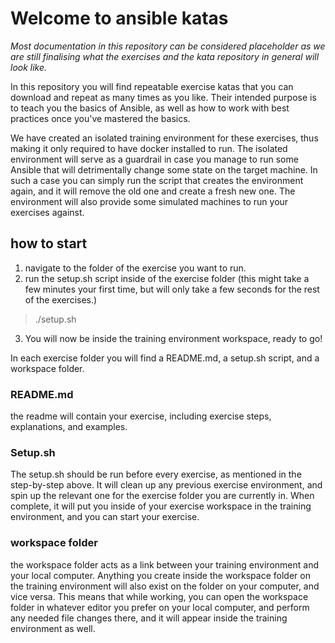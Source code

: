 # Welcome to ansible katas

<em>Most documentation in this repository can be considered placeholder as we are still finalising what the exercises and the kata repository in general will look like. </em>

In this repository you will find repeatable exercise katas that you can download and repeat as many times as you like. Their intended purpose is to teach you the basics of Ansible, as well as how to work with best practices once you've mastered the basics. 

We have created an isolated training environment for these exercises, thus making it only required to have docker installed to run. The isolated environment will serve as a guardrail in case you manage to run some Ansible that will detrimentally change some state on the target machine. In such a case you can simply run the script that creates the environment again, and it will remove the old one and create a fresh new one. The environment will also provide some simulated machines to run your exercises against. 

## how to start

1. navigate to the folder of the exercise you want to run.
2. run the setup.sh script inside of the exercise folder (this might take a few minutes your first time, but will only take a few seconds for the rest of the exercises.) 
>./setup.sh
3. You will now be inside the training environment workspace, ready to go!


In each exercise folder you will find a README.md, a setup.sh script, and a workspace folder.

### README.md

the readme will contain your exercise, including exercise steps, explanations, and examples.

### Setup.sh

The setup.sh should be run before every exercise, as mentioned in the step-by-step above. It will clean up any previous exercise environment, and spin up the relevant one for the exercise folder you are currently in. When complete, it will put you inside of your exercise workspace in the training environment, and you can start your exercise.

### workspace folder

the workspace folder acts as a link between your training environment and your local computer. Anything you create inside the workspace folder on the training environment will also exist on the folder on your computer, and vice versa. This means that while working, you can open the workspace folder in whatever editor you prefer on your local computer, and perform any needed file changes there, and it will appear inside the training environment as well.
